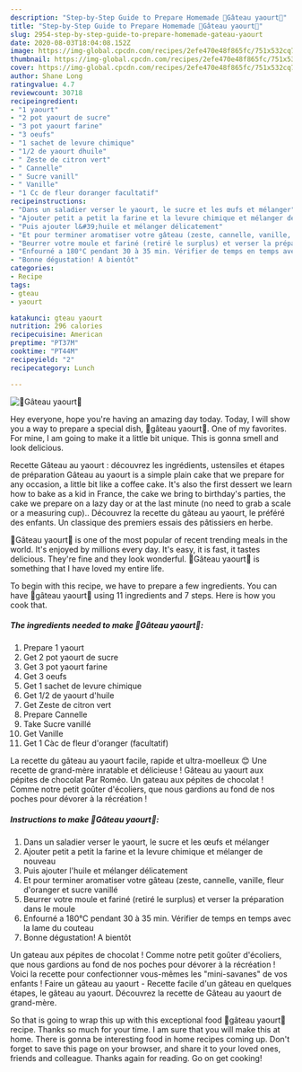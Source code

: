 ```yaml
---
description: "Step-by-Step Guide to Prepare Homemade 🍰Gâteau yaourt🍰"
title: "Step-by-Step Guide to Prepare Homemade 🍰Gâteau yaourt🍰"
slug: 2954-step-by-step-guide-to-prepare-homemade-gateau-yaourt
date: 2020-08-03T18:04:08.152Z
image: https://img-global.cpcdn.com/recipes/2efe470e48f865fc/751x532cq70/🍰gateau-yaourt🍰-photo-principale-de-la-recette.jpg
thumbnail: https://img-global.cpcdn.com/recipes/2efe470e48f865fc/751x532cq70/🍰gateau-yaourt🍰-photo-principale-de-la-recette.jpg
cover: https://img-global.cpcdn.com/recipes/2efe470e48f865fc/751x532cq70/🍰gateau-yaourt🍰-photo-principale-de-la-recette.jpg
author: Shane Long
ratingvalue: 4.7
reviewcount: 30718
recipeingredient:
- "1 yaourt"
- "2 pot yaourt de sucre"
- "3 pot yaourt farine"
- "3 oeufs"
- "1 sachet de levure chimique"
- "1/2 de yaourt dhuile"
- " Zeste de citron vert"
- " Cannelle"
- " Sucre vanill"
- " Vanille"
- "1 Cc de fleur doranger facultatif"
recipeinstructions:
- "Dans un saladier verser le yaourt, le sucre et les œufs et mélanger"
- "Ajouter petit a petit la farine et la levure chimique et mélanger de nouveau"
- "Puis ajouter l&#39;huile et mélanger délicatement"
- "Et pour terminer aromatiser votre gâteau (zeste, cannelle, vanille, fleur d&#39;oranger et sucre vanillé"
- "Beurrer votre moule et fariné (retiré le surplus) et verser la préparation dans le moule"
- "Enfourné a 180°C pendant 30 à 35 min. Vérifier de temps en temps avec la lame du couteau"
- "Bonne dégustation! A bientôt"
categories:
- Recipe
tags:
- gteau
- yaourt

katakunci: gteau yaourt 
nutrition: 296 calories
recipecuisine: American
preptime: "PT37M"
cooktime: "PT44M"
recipeyield: "2"
recipecategory: Lunch

---
```



![🍰Gâteau yaourt🍰](https://img-global.cpcdn.com/recipes/2efe470e48f865fc/751x532cq70/🍰gateau-yaourt🍰-photo-principale-de-la-recette.jpg)

Hey everyone, hope you're having an amazing day today. Today, I will show you a way to prepare a special dish, 🍰gâteau yaourt🍰. One of my favorites. For mine, I am going to make it a little bit unique. This is gonna smell and look delicious.

Recette Gâteau au yaourt : découvrez les ingrédients, ustensiles et étapes de préparation Gâteau au yaourt is a simple plain cake that we prepare for any occasion, a little bit like a coffee cake. It&#39;s also the first dessert we learn how to bake as a kid in France, the cake we bring to birthday&#39;s parties, the cake we prepare on a lazy day or at the last minute (no need to grab a scale or a measuring cup).. Découvrez la recette du gâteau au yaourt, le préféré des enfants. Un classique des premiers essais des pâtissiers en herbe.

🍰Gâteau yaourt🍰 is one of the most popular of recent trending meals in the world. It's enjoyed by millions every day. It's easy, it is fast, it tastes delicious. They're fine and they look wonderful. 🍰Gâteau yaourt🍰 is something that I have loved my entire life.


To begin with this recipe, we have to prepare a few ingredients. You can have 🍰gâteau yaourt🍰 using 11 ingredients and 7 steps. Here is how you cook that.

<!--inarticleads1-->

##### The ingredients needed to make 🍰Gâteau yaourt🍰:

1. Prepare 1 yaourt
1. Get 2 pot yaourt de sucre
1. Get 3 pot yaourt farine
1. Get 3 oeufs
1. Get 1 sachet de levure chimique
1. Get 1/2 de yaourt d&#39;huile
1. Get  Zeste de citron vert
1. Prepare  Cannelle
1. Take  Sucre vanillé
1. Get  Vanille
1. Get 1 Càc de fleur d&#39;oranger (facultatif)


La recette du gâteau au yaourt facile, rapide et ultra-moelleux 😊 Une recette de grand-mère inratable et délicieuse ! Gâteau au yaourt aux pépites de chocolat Par Roméo. Un gateau aux pépites de chocolat ! Comme notre petit goûter d&#39;écoliers, que nous gardions au fond de nos poches pour dévorer à la récréation ! 

<!--inarticleads2-->

##### Instructions to make 🍰Gâteau yaourt🍰:

1. Dans un saladier verser le yaourt, le sucre et les œufs et mélanger
1. Ajouter petit a petit la farine et la levure chimique et mélanger de nouveau
1. Puis ajouter l&#39;huile et mélanger délicatement
1. Et pour terminer aromatiser votre gâteau (zeste, cannelle, vanille, fleur d&#39;oranger et sucre vanillé
1. Beurrer votre moule et fariné (retiré le surplus) et verser la préparation dans le moule
1. Enfourné a 180°C pendant 30 à 35 min. Vérifier de temps en temps avec la lame du couteau
1. Bonne dégustation! A bientôt


Un gateau aux pépites de chocolat ! Comme notre petit goûter d&#39;écoliers, que nous gardions au fond de nos poches pour dévorer à la récréation ! Voici la recette pour confectionner vous-mêmes les &#34;mini-savanes&#34; de vos enfants ! Faire un gâteau au yaourt - Recette facile d&#39;un gâteau en quelques étapes, le gâteau au yaourt. Découvrez la recette de Gâteau au yaourt de grand-mère. 

So that is going to wrap this up with this exceptional food 🍰gâteau yaourt🍰 recipe. Thanks so much for your time. I am sure that you will make this at home. There is gonna be interesting food in home recipes coming up. Don't forget to save this page on your browser, and share it to your loved ones, friends and colleague. Thanks again for reading. Go on get cooking!
